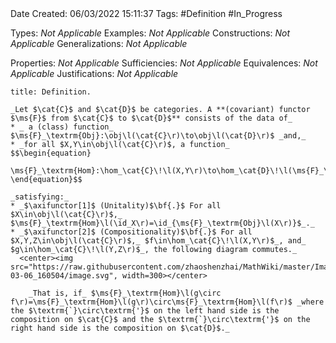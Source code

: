 <br />
<br />

Date Created: 06/03/2022 15:11:37
Tags: #Definition #In_Progress

Types: _Not Applicable_
Examples: _Not Applicable_
Constructions: _Not Applicable_
Generalizations: _Not Applicable_

Properties: _Not Applicable_
Sufficiencies: _Not Applicable_
Equivalences: _Not Applicable_
Justifications: _Not Applicable_

``` ad-Definition
title: Definition.

_Let $\cat{C}$ and $\cat{D}$ be categories. A **(covariant) functor $\ms{F}$ from $\cat{C}$ to $\cat{D}$** consists of the data of_
* _ a (class) function_ $\ms{F}_\textrm{Obj}:\obj\l(\cat{C}\r)\to\obj\l(\cat{D}\r)$ _and,_
* _for all $X,Y\in\obj\l(\cat{C}\r)$, a function_
$$\begin{equation}
    \ms{F}_\textrm{Hom}:\hom_\cat{C}\!\l(X,Y\r)\to\hom_\cat{D}\!\l(\ms{F}_\textrm{Obj}\l(X\r),\ms{F}_\textrm{Obj}\l(Y\r)\r)
\end{equation}$$

_satisfying:_
* _$\axifunctor[1]$ (Unitality)$\bf{.}$ For all $X\in\obj\l(\cat{C}\r)$,_ $\ms{F}_\textrm{Hom}\l(\id_X\r)=\id_{\ms{F}_\textrm{Obj}\l(X\r)}$_._
* _$\axifunctor[2]$ (Compositionality)$\bf{.}$ For all $X,Y,Z\in\obj\l(\cat{C}\r)$,_ $f\in\hom_\cat{C}\!\l(X,Y\r)$_, and_ $g\in\hom_\cat{C}\!\l(Y,Z\r)$_, the following diagram commutes._
  <center><img src="https://raw.githubusercontent.com/zhaoshenzhai/MathWiki/master/Images/2022-03-06_160504/image.svg", width=300></center>

    _That is, if_ $\ms{F}_\textrm{Hom}\l(g\circ f\r)=\ms{F}_\textrm{Hom}\l(g\r)\circ\ms{F}_\textrm{Hom}\l(f\r)$ _where the $\textrm{`}\circ\textrm{'}$ on the left hand side is the composition on $\cat{C}$ and the $\textrm{`}\circ\textrm{'}$ on the right hand side is the composition on $\cat{D}$._

```
